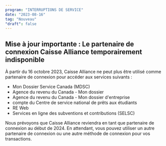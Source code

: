```yaml
---
program: "INTERRUPTIONS DE SERVICE"
date: "2023-08-16"
tag: "Nouveau"
"draft": false
---
```


## Mise à jour importante : Le partenaire de connexion Caisse Alliance temporairement indisponible 

À partir du 16 octobre 2023, Caisse Alliance ne peut plus être utilisé comme partenaire de connexion pour accéder aux services suivants :

- Mon Dossier Service Canada (MDSC)
- Agence du revenu du Canada - Mon dossier
- Agence du revenu du Canada - Mon dossier d'entreprise
- compte du Centre de service national de prêts aux étudiants
- RE Web
- Services en ligne des subventions et contributions (SELSC)

Nous prévoyons que Caisse Alliance reviendra en tant que partenaire de connexion au début de 2024. En attendant, vous pouvez utiliser un autre partenaire de connexion ou une autre méthode de connexion pour vos transactions.